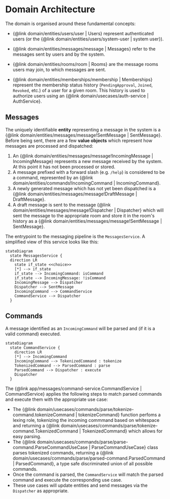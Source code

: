 # Domain Architecture

The domain is organised around these fundamental concepts:

- {@link domain/entities/users/user | Users} represent authenticated users (or the {@link domain/entities/users/system-user | system user}).

- {@link domain/entities/messages/message | Messages} refer to the messages sent by users and by the system.

- {@link domain/entities/rooms/room | Rooms} are the message rooms users may join, to which messages are sent.

- {@link domain/entities/memberships/membership | Memberships} represent the membership status history (`PendingApproval`, `Joined`, `Revoked`, etc.) of a user for a given room. This history is used to authorize users using an {@link domain/usecases/auth-service | AuthService}.

## Messages

The uniquely identifiable **entity** representing a message in the system is a {@link domain/entities/messages/message!SentMessage | SentMessage}. Before being sent, there are a few **value objects** which represent how messages are processed and dispatched:

1. An {@link domain/entities/messages/message!IncomingMessage | IncomingMessage} represents a new message received by the system. At this point it has not been processed or stored.
2. A message prefixed with a forward slash (e.g. `/help`) is considered to be a command, represented by an {@link domain/entities/commands!IncomingCommand | IncomingCommand}.
3. A newly generated message which has not yet been dispatched is a {@link domain/entities/messages/message!DraftMessage | DraftMessage}.
4. A draft message is sent to the message {@link domain/entities/messages/message!Dispatcher | Dispatcher} which will sent the message to the appropriate room and store it in the room's history as a {@link domain/entities/messages/message!SentMessage | SentMessage}.

The entrypoint to the messaging pipeline is the `MessagesService`. A simplified view of this service looks like this:

```mermaid
stateDiagram
  state MessagesService {
  direction LR
    state if_state <<choice>>
    [*] --> if_state
    if_state --> IncomingCommand: isCommand
    if_state --> IncomingMessage: !isCommand
    IncomingMessage --> Dispatcher
    Dispatcher --> SentMessage
    IncomingCommand --> CommandService
    CommandService --> Dispatcher
  }
```

## Commands

A message identified as an `IncomingCommand` will be parsed and (if it is a valid command) executed.

```mermaid
stateDiagram
  state CommandService {
    direction LR
    [*] --> IncomingCommand
    IncomingCommand --> TokenizedCommand : tokenize
    TokenizedCommand --> ParsedCommand : parse
    ParsedCommand --> Dispatcher : execute
    Dispatcher
  }
```

The {@link app/messages/command-service.CommandService | CommandService} applies the following steps to match parsed commands and execute them with the appropriate use case:

- The {@link domain/usecases/commands/parse/tokenize-command.tokenizeCommand | tokenizeCommand} function perfoms a lexing role, tokenizing the incoming commmand based on whitespace and returning a {@link domain/usecases/commands/parse/tokenize-command.TokenizedCommand | TokenizedCommand} which allows for easy parsing.
- The {@link domain/usecases/commands/parse/parse-command.ParseCommandUseCase | ParseCommandUseCase} class parses tokenized commands, returning a {@link domain/usecases/commands/parse/parsed-command.ParsedCommand | ParsedCommand}, a type safe discriminated union of all possible commands.
- Once the command is parsed, the `CommandService` will match the parsed command and execute the corresponding use case.
- These use cases will update entities and send messages via the `Dispatcher` as appropriate.
